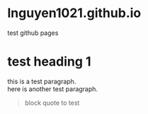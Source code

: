 # lnguyen1021.github.io

test github pages

# test heading 1
this is a test paragraph.  
here is another test paragraph.  

> block quote to test
